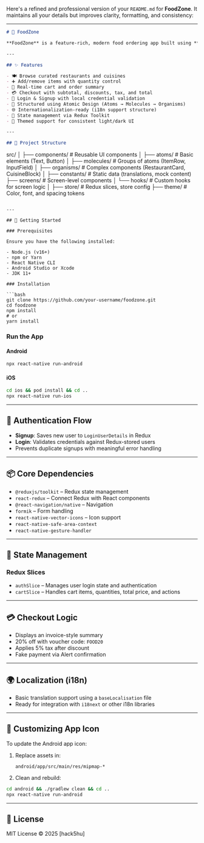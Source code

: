 Here's a refined and professional version of your `README.md` for **FoodZone**. It maintains all your details but improves clarity, formatting, and consistency:

---

```markdown
# 🍔 FoodZone

**FoodZone** is a feature-rich, modern food ordering app built using **React Native**. It follows the **Atomic Design** architecture and leverages **Redux Toolkit** for scalable state management. With smooth UI components, cart functionality, mock data, and local authentication, FoodZone offers a realistic food delivery app experience.

---

## ✨ Features

- 🍽️ Browse curated restaurants and cuisines
- ➕ Add/remove items with quantity control
- 🛒 Real-time cart and order summary
- 💳 Checkout with subtotal, discounts, tax, and total
- 🔐 Login & Signup with local credential validation
- 🧱 Structured using Atomic Design (Atoms → Molecules → Organisms)
- 🌐 Internationalization-ready (i18n support structure)
- 💾 State management via Redux Toolkit
- 💅 Themed support for consistent light/dark UI

---

## 📁 Project Structure

```

src/
│
├── components/           # Reusable UI components
│   ├── atoms/            # Basic elements (Text, Button)
│   ├── molecules/        # Groups of atoms (ItemRow, InputField)
│   ├── organisms/        # Complex components (RestaurantCard, CuisineBlock)
│
├── constants/            # Static data (translations, mock content)
├── screens/              # Screen-level components
│   └── hooks/            # Custom hooks for screen logic
│
├── store/                # Redux slices, store config
├── theme/                # Color, font, and spacing tokens

````

---

## 🚀 Getting Started

### Prerequisites

Ensure you have the following installed:

- Node.js (v16+)
- npm or Yarn
- React Native CLI
- Android Studio or Xcode
- JDK 11+

### Installation

```bash
git clone https://github.com/your-username/foodzone.git
cd foodzone
npm install
# or
yarn install
````

### Run the App

#### Android

```bash
npx react-native run-android
```

#### iOS

```bash
cd ios && pod install && cd ..
npx react-native run-ios
```

---

## 🔐 Authentication Flow

* **Signup**: Saves new user to `LoginUserDetails` in Redux
* **Login**: Validates credentials against Redux-stored users
* Prevents duplicate signups with meaningful error handling

---

## 📦 Core Dependencies

* `@reduxjs/toolkit` – Redux state management
* `react-redux` – Connect Redux with React components
* `@react-navigation/native` – Navigation
* `formik` – Form handling
* `react-native-vector-icons` – Icon support
* `react-native-safe-area-context`
* `react-native-gesture-handler`

---

## 🧠 State Management

### Redux Slices

* `authSlice` – Manages user login state and authentication
* `cartSlice` – Handles cart items, quantities, total price, and actions

---

## 💳 Checkout Logic

* Displays an invoice-style summary
* 20% off with voucher code: `FOOD20`
* Applies 5% tax after discount
* Fake payment via Alert confirmation

---

## 🌍 Localization (i18n)

* Basic translation support using a `baseLocalisation` file
* Ready for integration with `i18next` or other i18n libraries

---

## 🎨 Customizing App Icon

To update the Android app icon:

1. Replace assets in:

   ```
   android/app/src/main/res/mipmap-*
   ```
2. Clean and rebuild:

```bash
cd android && ./gradlew clean && cd ..
npx react-native run-android
```

---

## 📄 License

MIT License © 2025 \[hack5hu]

```
